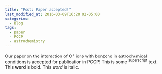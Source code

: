 ```yaml
---
title: "Post: Paper accepted!"
last_modified_at: 2016-03-09T16:20:02-05:00
categories:
  - Blog
tags:
  - paper
  - PCCP
  - astrochemistry
---
```


Our paper on the interaction of C<sup>+</sup> ions with benzene in astrochemical conditions is accepted for publication in PCCP!
This is some <sup>superscript</sup> text.
This **word** is bold. This <em>word</em> is italic.
